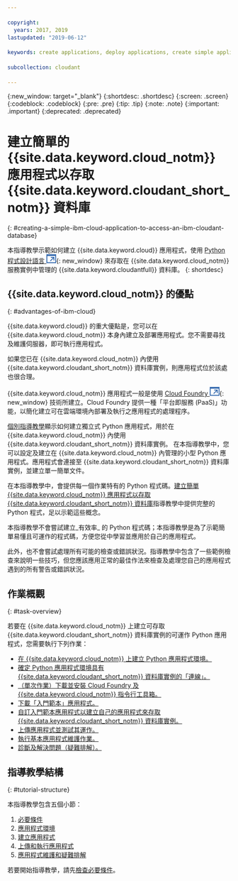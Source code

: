 ```yaml
---

copyright:
  years: 2017, 2019
lastupdated: "2019-06-12"

keywords: create applications, deploy applications, create simple application

subcollection: cloudant

---
```


{:new_window: target="_blank"}
{:shortdesc: .shortdesc}
{:screen: .screen}
{:codeblock: .codeblock}
{:pre: .pre}
{:tip: .tip}
{:note: .note}
{:important: .important}
{:deprecated: .deprecated}

<!-- Acrolinx: 2017-05-10 -->

# 建立簡單的 {{site.data.keyword.cloud_notm}} 應用程式以存取 {{site.data.keyword.cloudant_short_notm}} 資料庫
{: #creating-a-simple-ibm-cloud-application-to-access-an-ibm-cloudant-database}

本指導教學示範如何建立 {{site.data.keyword.cloud}} 應用程式，使用 [Python 程式設計語言 ![外部鏈結圖示](../images/launch-glyph.svg "外部鏈結圖示")](https://www.python.org/){: new_window} 來存取在 {{site.data.keyword.cloud_notm}} 服務實例中管理的 {{site.data.keyword.cloudantfull}} 資料庫。
{: shortdesc}

## {{site.data.keyword.cloud_notm}} 的優點
{: #advantages-of-ibm-cloud}

{{site.data.keyword.cloud}} 的重大優點是，您可以在 {{site.data.keyword.cloud_notm}} 本身內建立及部署應用程式。您不需要尋找及維護伺服器，即可執行應用程式。

如果您已在 {{site.data.keyword.cloud_notm}} 內使用 {{site.data.keyword.cloudant_short_notm}} 資料庫實例，則應用程式位於該處也很合理。

{{site.data.keyword.cloud_notm}} 應用程式一般是使用 [Cloud Foundry ![外部鏈結圖示](../images/launch-glyph.svg "外部鏈結圖示")](https://en.wikipedia.org/wiki/Cloud_Foundry){: new_window} 技術所建立。Cloud Foundry 提供一種「平台即服務 (PaaS)」功能，以簡化建立可在雲端環境內部署及執行之應用程式的處理程序。

[個別指導教學](/docs/services/Cloudant?topic=cloudant-creating-and-populating-a-simple-ibm-cloudant-database-on-ibm-cloud#creating-and-populating-a-simple-ibm-cloudant-database-on-ibm-cloud)顯示如何建立獨立式 Python 應用程式，用於在 {{site.data.keyword.cloud_notm}} 內使用 {{site.data.keyword.cloudant_short_notm}} 資料庫實例。
在本指導教學中，您可以設定及建立在 {{site.data.keyword.cloud_notm}} 內管理的小型 Python 應用程式。應用程式會連接至 {{site.data.keyword.cloudant_short_notm}} 資料庫實例，並建立單一簡單文件。

在本指導教學中，會提供每一個作業特有的 Python 程式碼。[建立簡單 {{site.data.keyword.cloud_notm}} 應用程式以存取 {{site.data.keyword.cloudant_short_notm}} 資料庫](/docs/services/Cloudant?topic=cloudant-creating-a-simple-ibm-cloud-application-to-access-an-ibm-cloudant-database-the-code#complete-python-program)指導教學中提供完整的 Python 程式，足以示範這些概念。

本指導教學不會嘗試建立_有效率_ 的 Python 程式碼；本指導教學是為了示範簡單易懂且可運作的程式碼，方便您從中學習並應用於自己的應用程式。

此外，也不會嘗試處理所有可能的檢查或錯誤狀況。指導教學中包含了一些範例檢查來說明一些技巧，但您應該應用正常的最佳作法來檢查及處理您自己的應用程式遇到的所有警告或錯誤狀況。

## 作業概觀
{: #task-overview}

若要在 {{site.data.keyword.cloud_notm}} 上建立可存取 {{site.data.keyword.cloudant_short_notm}} 資料庫實例的可運作 Python 應用程式，您需要執行下列作業：

-   [在 {{site.data.keyword.cloud_notm}} 上建立 Python 應用程式環境。](/docs/services/Cloudant?topic=cloudant-creating-a-simple-ibm-cloud-application-to-access-an-ibm-cloudant-database-the-application-environment#creating-an-ibm-cloud-application-environment)
-   [確定 Python 應用程式環境具有 {{site.data.keyword.cloudant_short_notm}} 資料庫實例的「連線」。](/docs/services/Cloudant?topic=cloudant-creating-a-simple-ibm-cloud-application-to-access-an-ibm-cloudant-database-the-application-environment#connecting-ibm-cloud-applications-and-services)
-   [（單次作業）下載並安裝 Cloud Foundry 及 {{site.data.keyword.cloud_notm}} 指令行工具箱。](/docs/services/Cloudant?topic=cloudant-creating-a-simple-ibm-cloud-application-to-access-an-ibm-cloudant-database-the-application-environment#the-cloud-foundry-and-ibm-cloud-command-toolkits)
-   [下載「入門範本」應用程式。](/docs/services/Cloudant?topic=cloudant-creating-a-simple-ibm-cloud-application-to-access-an-ibm-cloudant-database-the-application-environment#the-starter-application)
-   [自訂入門範本應用程式以建立自己的應用程式來存取 {{site.data.keyword.cloudant_short_notm}} 資料庫實例。](/docs/services/Cloudant?topic=cloudant-creating-a-simple-ibm-cloud-application-to-access-an-ibm-cloudant-database-the-code#the-application-code)
-   [上傳應用程式並測試其運作。](/docs/services/Cloudant?topic=cloudant-creating-a-simple-ibm-cloud-application-to-access-an-ibm-cloudant-database-uploading-the-application#uploading-the-application)
-   [執行基本應用程式維護作業。](/docs/services/Cloudant?topic=cloudant-creating-a-simple-ibm-cloud-application-to-access-an-ibm-cloudant-database-maintaining-and-troubleshooting#creating-a-simple-ibm-cloud-application-to-access-an-ibm-cloudant-database-maintaining-and-troubleshooting)
-   [診斷及解決問題（疑難排解）。](/docs/services/Cloudant?topic=cloudant-creating-a-simple-ibm-cloud-application-to-access-an-ibm-cloudant-database-maintaining-and-troubleshooting#diagnosing-and-resolving-problems)

## 指導教學結構
{: #tutorial-structure}

本指導教學包含五個小節：

1.  [必要條件](/docs/services/Cloudant?topic=cloudant-creating-a-simple-ibm-cloud-application-to-access-an-ibm-cloudant-database-prerequisites#creating-a-simple-ibm-cloud-application-to-access-an-ibm-cloudant-database-prerequisites)
2.  [應用程式環境](/docs/services/Cloudant?topic=cloudant-creating-a-simple-ibm-cloud-application-to-access-an-ibm-cloudant-database-the-application-environment#creating-a-simple-ibm-cloud-application-to-access-an-ibm-cloudant-database-the-application-environment)
3.  [建立應用程式](/docs/services/Cloudant?topic=cloudant-creating-a-simple-ibm-cloud-application-to-access-an-ibm-cloudant-database-the-code#creating-a-simple-ibm-cloud-application-to-access-an-ibm-cloudant-database-the-code)
4.  [上傳和執行應用程式](/docs/services/Cloudant?topic=cloudant-creating-a-simple-ibm-cloud-application-to-access-an-ibm-cloudant-database-uploading-the-application#creating-a-simple-ibm-cloud-application-to-access-an-ibm-cloudant-database-uploading-the-application)
5.  [應用程式維護和疑難排解](/docs/services/Cloudant?topic=cloudant-creating-a-simple-ibm-cloud-application-to-access-an-ibm-cloudant-database-maintaining-and-troubleshooting#creating-a-simple-ibm-cloud-application-to-access-an-ibm-cloudant-database-maintaining-and-troubleshooting)

若要開始指導教學，請先[檢查必要條件](/docs/services/Cloudant?topic=cloudant-creating-a-simple-ibm-cloud-application-to-access-an-ibm-cloudant-database-prerequisites#creating-a-simple-ibm-cloud-application-to-access-an-ibm-cloudant-database-prerequisites)。
